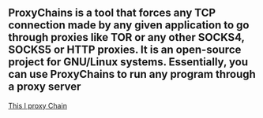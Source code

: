  ## ProxyChains is a tool that forces any TCP connection made by any given application to go through proxies like TOR or any other SOCKS4, SOCKS5 or HTTP proxies. It is an open-source project for GNU/Linux systems. Essentially, you can use ProxyChains to run any program through a proxy server 
 
 [This I proxy Chain ](https://geonode.com/free-proxy-list)
    
